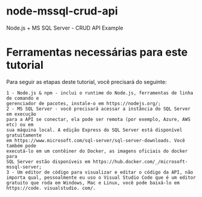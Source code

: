 # node-mssql-crud-api

Node.js + MS SQL Server - CRUD API Example

# Ferramentas necessárias para este tutorial
Para seguir as etapas deste tutorial, você precisará do seguinte:
```
1 - Node.js & npm - inclui o runtime do Node.js, ferramentas de linha de comando e 
gerenciador de pacotes, instale-o em https://nodejs.org/;
2 - MS SQL Server - você precisará acessar a instância do SQL Server em execução 
para a API se conectar, ela pode ser remota (por exemplo, Azure, AWS etc) ou em 
sua máquina local. A edição Express do SQL Server está disponível gratuitamente 
em https://www.microsoft.com/sql-server/sql-server-downloads. Você também pode 
executá-lo em um contêiner do Docker, as imagens oficiais do docker para 
SQL Server estão disponíveis em https://hub.docker.com/_/microsoft-mssql-server;
3 - Um editor de código para visualizar e editar o código da API, não 
importa qual, pessoalmente eu uso o Visual Studio Code que é um editor 
gratuito que roda em Windows, Mac e Linux, você pode baixá-lo em 
https://code. visualstudio. com/.
```
